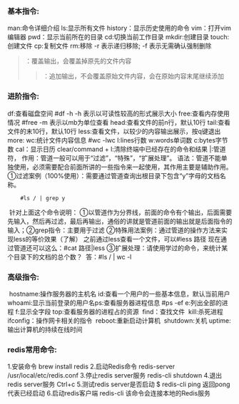 ### 基本指令:

man:命令详细介绍
ls:显示所有文件
history：显示历史使用的命令
vim：打开vim编辑器
pwd：显示当前所在的目录
cd:切换当前工作目录
mkdir:创建目录
touch:创建文件
cp:复制文件
rm:移除 -r 表示递归移除; -f 表示无需确认强制删除

>：覆盖输出，会覆盖掉原先的文件内容
>
>>：追加输出，不会覆盖原始文件内容，会在原始内容末尾继续添加

### 进阶指令:

df:查看磁盘空间 #df -h -h 表示以可读性较高的形式展示大小
free:查看内存使用情况 #free -m 表示以mb为单位查看
head:查看文件的前n行，默认10行
tail:查看文件的末10行，默认10行
less:查看文件，以较少的内容输出展示，按q键退出
more:
wc:统计文件内容信息 #wc -lwc l:lines行数 w:words单词数 c:bytes字节数
cal：显示日历
clear/command + l:清除终端中已经存在的命令和结果
|:管道符，
	作用：管道一般可以用于“过滤”，“特殊”，“扩展处理”。
	语法：管道不能单独使用，必须需要配合前面所讲的一些指令来一起使用，其作用主要是辅助作用。
	①过滤案例（100%使用）：需要通过管道查询出根目录下包含“y”字母的文档名称。

		#ls / | grep y
​		针对上面这个命令说明：
​		①以管道作为分界线，前面的命令有个输出，后面需要先输入，然后再过滤，最后再输出，通俗的讲就是管道前面的输出就是后面指令的输入；
​		②grep指令：主要用于过滤
​	②特殊用法案例：通过管道的操作方法来实现less的等价效果（了解）
​		之前通过less查看一个文件，可以#less 路径
​		现在通过管道还可以这么：#cat 路径|less
​	③扩展处理：请使用学过的命令，来统计某个目录下的文档的总个数？
​		答：#ls / | wc -l

### 高级指令:

​	hostname:操作服务器的主机名
​	id:查看一个用户的一些基本信息，默认当前用户
​	whoami:显示当前登录的用户名
​	ps:查看服务器进程信息 #ps -ef e:列出全部的进程 f:显示全字段
​	top:查看服务器的进程占的资源
​	find：查找文件
​	kill:杀死进程
​	ifconfig：操作网卡相关的指令
​	reboot:重新启动计算机
​	shutdown:关机
​	uptime:输出计算机的持续在线时间

### redis常用命令:

1.安装命令
brew install redis
2.启动Redis命令
redis-server /usr/local/etc/redis.conf
3.停止redis server服务
redis-cli shutdown
4.退出redis server服务
Ctrl+c
5.测试redis server是否启动
$ redis-cli ping 返回pong代表已经启动
6.启动redis客户端
redis-cli 该命令会连接本地的Redis服务





